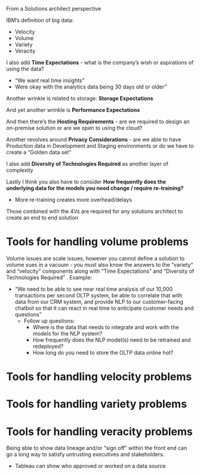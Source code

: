 From a Solutions architect perspective 

IBM’s definition of big data:
* Velocity
* Volume
* Variety
* Veracity

I also add **Time Expectations** - what is the company’s wish or aspirations of using the data?
- “We want real time insights”
- Were okay with the analytics data being 30 days old or older”

Another wrinkle is related to storage: **Storage Expectations**

And yet another wrinkle is **Performance Expectations**

And then there’s the **Hosting Requirements** - are we required to design an on-premise solution or are we open to using the cloud?

Another revolves around **Privacy Considerations** - are we able to have Production data in Development and Staging environments or do we have to create a “Golden data set” 

I also add **Diversity of Technologies Required** as another layer of complexity

Lastly I think you also have to consider **How frequently does the underlying data for the models you need change / require re-training?**
- More re-training creates more overhead/delays

Those combined with the 4Vs are required for any solutions architect to create an end to end solution 

# Tools for handling volume problems
Volume issues are scale issues, however you cannot define a solution to volume sues in a vacuum - you must also know the answers to the “variety“ and “velocity” components along with “Time Expectations” and “Diversity of Technologies Required” . Example:
- “We need to be able to see near real time analysis of our 10,000 transactions per second OLTP system, be able to correlate that with data from our CRM system, and provide NLP to our customer-facing chatbot so that it can react in real time to anticipate customer needs and questions”
   - Follow up questions:
      - Where is the data that needs to integrate and work with the models for the NLP system?
      - How frequently does the NLP model(s) need to be retrained and redeployed?
      - How long do you need to store the OLTP data online hot?

# Tools for handling velocity problems


# Tools for handling variety problems



# Tools for handling veracity problems
Being able to show data lineage and/or “sign off” within the front end can go a long way to satisfy untrusting executives and stakeholders. 
- Tableau can show who approved or worked on a data source
